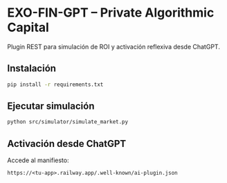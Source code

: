 # EXO-FIN-GPT – Private Algorithmic Capital

Plugin REST para simulación de ROI y activación reflexiva desde ChatGPT.

## Instalación
```bash
pip install -r requirements.txt
```

## Ejecutar simulación
```bash
python src/simulator/simulate_market.py
```

## Activación desde ChatGPT
Accede al manifiesto:
```
https://<tu-app>.railway.app/.well-known/ai-plugin.json
```

